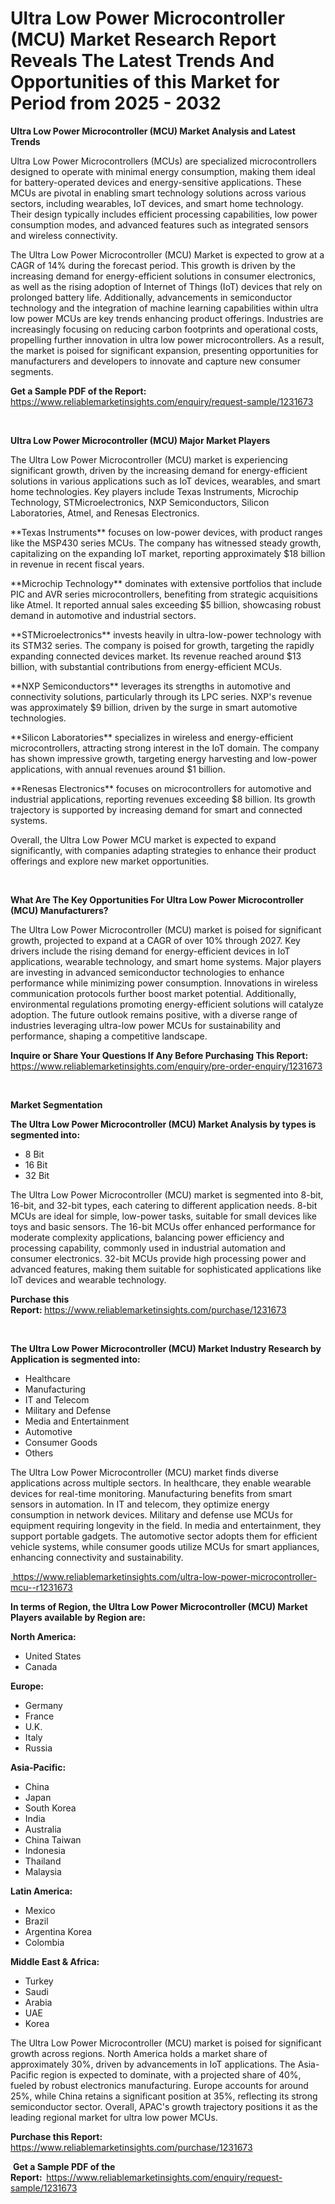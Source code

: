 <p><h1>Ultra Low Power Microcontroller (MCU) Market Research Report Reveals The Latest Trends And Opportunities of this Market for Period from 2025 - 2032</h1></p><p><strong>Ultra Low Power Microcontroller (MCU) Market Analysis and Latest Trends</strong></p>
<p><p>Ultra Low Power Microcontrollers (MCUs) are specialized microcontrollers designed to operate with minimal energy consumption, making them ideal for battery-operated devices and energy-sensitive applications. These MCUs are pivotal in enabling smart technology solutions across various sectors, including wearables, IoT devices, and smart home technology. Their design typically includes efficient processing capabilities, low power consumption modes, and advanced features such as integrated sensors and wireless connectivity.</p><p>The Ultra Low Power Microcontroller (MCU) Market is expected to grow at a CAGR of 14% during the forecast period. This growth is driven by the increasing demand for energy-efficient solutions in consumer electronics, as well as the rising adoption of Internet of Things (IoT) devices that rely on prolonged battery life. Additionally, advancements in semiconductor technology and the integration of machine learning capabilities within ultra low power MCUs are key trends enhancing product offerings. Industries are increasingly focusing on reducing carbon footprints and operational costs, propelling further innovation in ultra low power microcontrollers. As a result, the market is poised for significant expansion, presenting opportunities for manufacturers and developers to innovate and capture new consumer segments.</p></p>
<p><strong>Get a Sample PDF of the Report:&nbsp;</strong> <a href="https://www.reliablemarketinsights.com/enquiry/request-sample/1231673?utm_campaign=2275&utm_medium=2&utm_source=Github&utm_content=ia&utm_term=15042025&utm_id=ultra-low-power-microcontroller-mcu">https://www.reliablemarketinsights.com/enquiry/request-sample/1231673</a></p>
<p>&nbsp;</p>
<p><strong>Ultra Low Power Microcontroller (MCU) Major Market Players</strong></p>
<p><p>The Ultra Low Power Microcontroller (MCU) market is experiencing significant growth, driven by the increasing demand for energy-efficient solutions in various applications such as IoT devices, wearables, and smart home technologies. Key players include Texas Instruments, Microchip Technology, STMicroelectronics, NXP Semiconductors, Silicon Laboratories, Atmel, and Renesas Electronics.</p><p>**Texas Instruments** focuses on low-power devices, with product ranges like the MSP430 series MCUs. The company has witnessed steady growth, capitalizing on the expanding IoT market, reporting approximately $18 billion in revenue in recent fiscal years.</p><p>**Microchip Technology** dominates with extensive portfolios that include PIC and AVR series microcontrollers, benefiting from strategic acquisitions like Atmel. It reported annual sales exceeding $5 billion, showcasing robust demand in automotive and industrial sectors.</p><p>**STMicroelectronics** invests heavily in ultra-low-power technology with its STM32 series. The company is poised for growth, targeting the rapidly expanding connected devices market. Its revenue reached around $13 billion, with substantial contributions from energy-efficient MCUs.</p><p>**NXP Semiconductors** leverages its strengths in automotive and connectivity solutions, particularly through its LPC series. NXP's revenue was approximately $9 billion, driven by the surge in smart automotive technologies.</p><p>**Silicon Laboratories** specializes in wireless and energy-efficient microcontrollers, attracting strong interest in the IoT domain. The company has shown impressive growth, targeting energy harvesting and low-power applications, with annual revenues around $1 billion.</p><p>**Renesas Electronics** focuses on microcontrollers for automotive and industrial applications, reporting revenues exceeding $8 billion. Its growth trajectory is supported by increasing demand for smart and connected systems.</p><p>Overall, the Ultra Low Power MCU market is expected to expand significantly, with companies adapting strategies to enhance their product offerings and explore new market opportunities.</p></p>
<p>&nbsp;</p>
<p><strong>What Are The Key Opportunities For Ultra Low Power Microcontroller (MCU) Manufacturers?</strong></p>
<p><p>The Ultra Low Power Microcontroller (MCU) market is poised for significant growth, projected to expand at a CAGR of over 10% through 2027. Key drivers include the rising demand for energy-efficient devices in IoT applications, wearable technology, and smart home systems. Major players are investing in advanced semiconductor technologies to enhance performance while minimizing power consumption. Innovations in wireless communication protocols further boost market potential. Additionally, environmental regulations promoting energy-efficient solutions will catalyze adoption. The future outlook remains positive, with a diverse range of industries leveraging ultra-low power MCUs for sustainability and performance, shaping a competitive landscape.</p></p>
<p><strong>Inquire or Share Your Questions If Any Before Purchasing This Report:</strong> <a href="https://www.reliablemarketinsights.com/enquiry/pre-order-enquiry/1231673?utm_campaign=2275&utm_medium=2&utm_source=Github&utm_content=ia&utm_term=15042025&utm_id=ultra-low-power-microcontroller-mcu">https://www.reliablemarketinsights.com/enquiry/pre-order-enquiry/1231673</a></p>
<p>&nbsp;</p>
<p><strong>Market Segmentation</strong></p>
<p><strong>The Ultra Low Power Microcontroller (MCU) Market Analysis by types is segmented into:</strong></p>
<p><ul><li>8 Bit</li><li>16 Bit</li><li>32 Bit</li></ul></p>
<p><p>The Ultra Low Power Microcontroller (MCU) market is segmented into 8-bit, 16-bit, and 32-bit types, each catering to different application needs. 8-bit MCUs are ideal for simple, low-power tasks, suitable for small devices like toys and basic sensors. The 16-bit MCUs offer enhanced performance for moderate complexity applications, balancing power efficiency and processing capability, commonly used in industrial automation and consumer electronics. 32-bit MCUs provide high processing power and advanced features, making them suitable for sophisticated applications like IoT devices and wearable technology.</p></p>
<p><strong>Purchase this Report:&nbsp;</strong><a href="https://www.reliablemarketinsights.com/purchase/1231673?utm_campaign=2275&utm_medium=2&utm_source=Github&utm_content=ia&utm_term=15042025&utm_id=ultra-low-power-microcontroller-mcu">https://www.reliablemarketinsights.com/purchase/1231673</a></p>
<p>&nbsp;</p>
<p><strong>The Ultra Low Power Microcontroller (MCU) Market Industry Research by Application is segmented into:</strong></p>
<p><ul><li>Healthcare</li><li>Manufacturing</li><li>IT and Telecom</li><li>Military and Defense</li><li>Media and Entertainment</li><li>Automotive</li><li>Consumer Goods</li><li>Others</li></ul></p>
<p><p>The Ultra Low Power Microcontroller (MCU) market finds diverse applications across multiple sectors. In healthcare, they enable wearable devices for real-time monitoring. Manufacturing benefits from smart sensors in automation. In IT and telecom, they optimize energy consumption in network devices. Military and defense use MCUs for equipment requiring longevity in the field. In media and entertainment, they support portable gadgets. The automotive sector adopts them for efficient vehicle systems, while consumer goods utilize MCUs for smart appliances, enhancing connectivity and sustainability.</p></p>
<p><a href="https://www.reliablemarketinsights.com/ultra-low-power-microcontroller-mcu--r1231673?utm_campaign=2275&utm_medium=2&utm_source=Github&utm_content=ia&utm_term=15042025&utm_id=ultra-low-power-microcontroller-mcu">&nbsp;https://www.reliablemarketinsights.com/ultra-low-power-microcontroller-mcu--r1231673</a></p>
<p><strong>In terms of Region, the Ultra Low Power Microcontroller (MCU) Market Players available by Region are:</strong></p>
<p>
    <p> <strong> North America: </strong>
        <ul>
            <li>United States</li>
            <li>Canada</li>
        </ul>
        </p> 
    <p> <strong> Europe: </strong>
        <ul>
            <li>Germany</li>
            <li>France</li>
            <li>U.K.</li>
            <li>Italy</li>
            <li>Russia</li>
        </ul>
        </p> 
    <p> <strong> Asia-Pacific: </strong>
        <ul>
            <li>China</li>
            <li>Japan</li>
            <li>South Korea</li>
            <li>India</li>
            <li>Australia</li>
            <li>China Taiwan</li>
            <li>Indonesia</li>
            <li>Thailand</li>
            <li>Malaysia</li>
        </ul>
        </p> 
    <p> <strong> Latin America: </strong>
        <ul>
            <li>Mexico</li>
            <li>Brazil</li>
            <li>Argentina Korea</li>
            <li>Colombia</li>
        </ul>
        </p> 
    <p> <strong> Middle East & Africa: </strong>
        <ul>
            <li>Turkey</li>
            <li>Saudi</li>
            <li>Arabia</li>
            <li>UAE</li>
            <li>Korea</li>
        </ul>
    </p>
    </p>
<p><p>The Ultra Low Power Microcontroller (MCU) market is poised for significant growth across regions. North America holds a market share of approximately 30%, driven by advancements in IoT applications. The Asia-Pacific region is expected to dominate, with a projected share of 40%, fueled by robust electronics manufacturing. Europe accounts for around 25%, while China retains a significant position at 35%, reflecting its strong semiconductor sector. Overall, APAC's growth trajectory positions it as the leading regional market for ultra low power MCUs.</p></p>
<p><strong>Purchase this Report: </strong><a href="https://www.reliablemarketinsights.com/purchase/1231673?utm_campaign=2275&utm_medium=2&utm_source=Github&utm_content=ia&utm_term=15042025&utm_id=ultra-low-power-microcontroller-mcu">https://www.reliablemarketinsights.com/purchase/1231673</a></p>
<p>&nbsp;<strong>Get a Sample PDF of the Report:&nbsp;&nbsp;</strong><a href="https://www.reliablemarketinsights.com/enquiry/request-sample/1231673?utm_campaign=2275&utm_medium=2&utm_source=Github&utm_content=ia&utm_term=15042025&utm_id=ultra-low-power-microcontroller-mcu">https://www.reliablemarketinsights.com/enquiry/request-sample/1231673</a></p>
<p><strong></strong></p>
<p><p></p><p></p><p></p></p>